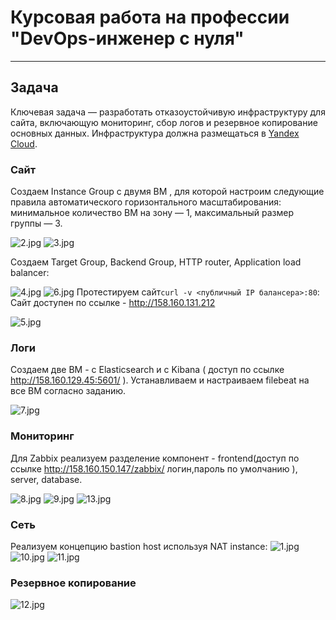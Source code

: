 #  Курсовая работа на профессии "DevOps-инженер с нуля"

---------
## Задача
Ключевая задача — разработать отказоустойчивую инфраструктуру для сайта, включающую мониторинг, сбор логов и резервное копирование основных данных. Инфраструктура должна размещаться в [Yandex Cloud](https://cloud.yandex.com/).

### Сайт
Cоздаем Instance Group с двумя ВМ , для которой настроим следующие правила автоматического горизонтального масштабирования: минимальное количество ВМ на зону — 1, максимальный размер группы — 3.

![2.jpg](./img/2.jpg)
![3.jpg](./img/3.jpg)

Создаем Target Group, Backend Group, HTTP router, Application load balancer:

![4.jpg](./img/4.jpg)
![6.jpg](./img/6.jpg)
Протестируем сайт`curl -v <публичный IP балансера>:80`: 
Сайт доступен по ссылке - http://158.160.131.212

![5.jpg](./img/5.jpg)

### Логи
Cоздаем две ВМ - c Elasticsearch и с Kibana ( доступ по ссылке http://158.160.129.45:5601/ ). Устанавливаем и настраиваем filebeat на все ВМ согласно заданию.

![7.jpg](./img/7.jpg)

### Мониторинг
Для Zabbix реализуем разделение компонент - frontend(доступ по ссылке http://158.160.150.147/zabbix/  логин,пароль по умолчанию ), server, database. 

![8.jpg](./img/8.jpg)
![9.jpg](./img/9.jpg)
![13.jpg](./img/13.jpg)
### Сеть
Реализуем концепцию bastion host используя NAT instance:
![1.jpg](./img/1.jpg)
![10.jpg](./img/10.jpg)
![11.jpg](./img/11.jpg)

### Резервное копирование
![12.jpg](./img/12.jpg)








